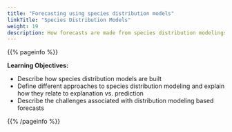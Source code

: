 ```yaml
---
title: "Forecasting using species distribution models"
linkTitle: "Species Distribution Models"
weight: 19
description: How forecasts are made from species distribution modelings and the challenges associated with these forecasts
---
```


{{% pageinfo %}}

**Learning Objectives:**
* Describe how species distribution models are built
* Define different approaches to species distribution modeling and explain how they relate to explanation vs. prediction
* Describe the challenges associated with distribution modeling based forecasts

{{% /pageinfo %}}
